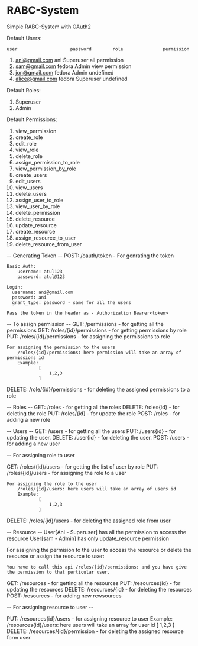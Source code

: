 # RABC-System

Simple RABC-System with OAuth2

Default Users: 

    user                    password        role               permission
1. ani@gmail.com             ani           Superuser         all permission
2. sam@gmail.com           fedora           Admin            view permission   
3. jon@gmail.com           fedora           Admin              undefined
4. alice@gmail.com         fedora          Superuser           undefined

Default Roles:
1. Superuser
2. Admin

Default Permissions:
1. view_permission
2. create_role
3. edit_role
4. view_role
5. delete_role
6. assign_permission_to_role
7. view_permission_by_role
8. create_users
9. edit_users
10. view_users
11. delete_users
12. assign_user_to_role
13. view_user_by_role
14. delete_permission
15. delete_resource
16. update_resource
17. create_resource
18. assign_resource_to_user
19. delete_resource_from_user


-- Generating Token -- 
POST: /oauth/token - For genrating the token

    Basic Auth:
        username: atul123
        password: atul@123
    
    Login:
      username: ani@gmail.com
      password: ani
      grant_type: password - same for all the users

    Pass the token in the header as - Authorization Bearer<token>

-- To assign permission --
GET: /permissions - for getting all the permissions
GET: /roles/{id}/permissions - for getting permissions by role
PUT: /roles/{id}/permissions - for assigning the permissions to role

    For assigning the permission to the users
        /roles/{id}/permissions: here permission will take an array of permissions id
        Example: 
                [
                    1,2,3
                ]

DELETE: /role/{id}/permissions - for deleting the assigned permissions to a role

-- Roles --
GET: /roles - for getting all the roles
DELETE: /roles{id} - for deleting the role
PUT: /roles/{id} - for update the role
POST: /roles - for adding a new role

-- Users --
GET: /users - for getting all the users
PUT: /users{id} - for updating the user.
DELETE: /user{id} - for deleting the user.
POST: /users - for adding a new user

-- For assigning role to user

GET: /roles/{id}/users - for getting the list of user by role
PUT: /roles/{id}/users - for assigning the role to a user

    For assigning the role to the user
        /roles/{id}/users: here users will take an array of users id
        Example: 
                [
                    1,2,3
                ]

DELETE: /roles/{id}/users - for deleting the assigned role from user

-- Resource --
User[Ani - Superuser] has all the permission to access the resource
User[sam - Admin] has only update_resource permission

For assigning the permision to the user to access the resource or delete the resource or assign the resource to user:

    You have to call this api /roles/{id}/permissions: and you have give the permission to that perticular user.

GET: /resources - for getting all the resources
PUT: /resources{id} - for updating the resources
DELETE: /resources/{id} - for deleting the resources
POST: /resources - for adding new rewsources

-- For assigning resource to user -- 

PUT: /resources{id}/users - for assigning resource to user
     Example:
        /resources{id}/users: here users will take an array for user id
        [
            1,2,3
        ]
DELETE: /resources/{id}/permission - for deleting the assigned resource form user
